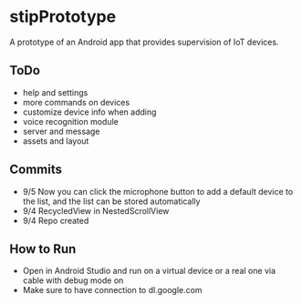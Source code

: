 # stipPrototype  
 A prototype of an Android app that provides supervision of IoT devices.  
 ## ToDo 
 * help and settings  
 * more commands on devices  
 * customize device info when adding  
 * voice recognition module  
 * server and message  
 * assets and layout  
 ## Commits  
 * 9/5 Now you can click the microphone button to add a default device to the list, and the list can be stored automatically  
 * 9/4 RecycledView in NestedScrollView  
 * 9/4 Repo created  
 ## How to Run  
 * Open in Android Studio and run on a virtual device or a real one via cable with debug mode on  
 * Make sure to have connection to dl.google.com  
